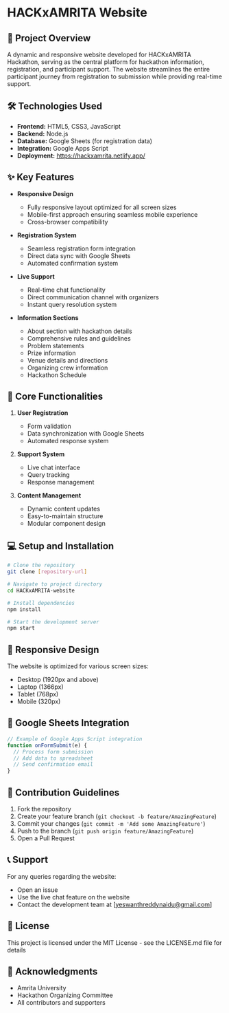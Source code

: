 # HACKxAMRITA Website

## 🚀 Project Overview
A dynamic and responsive website developed for HACKxAMRITA  Hackathon, serving as the central platform for hackathon information, registration, and participant support. The website streamlines the entire participant journey from registration to submission while providing real-time support.

## 🛠️ Technologies Used
- **Frontend:** HTML5, CSS3, JavaScript
- **Backend:** Node.js
- **Database:** Google Sheets (for registration data)
- **Integration:** Google Apps Script
- **Deployment:** https://hackxamrita.netlify.app/

## ✨ Key Features
- **Responsive Design**
  - Fully responsive layout optimized for all screen sizes
  - Mobile-first approach ensuring seamless mobile experience
  - Cross-browser compatibility

- **Registration System**
  - Seamless registration form integration
  - Direct data sync with Google Sheets
  - Automated confirmation system

- **Live Support**
  - Real-time chat functionality
  - Direct communication channel with organizers
  - Instant query resolution system

- **Information Sections**
  - About section with hackathon details
  - Comprehensive rules and guidelines
  - Problem statements
  - Prize information
  - Venue details and directions
  - Organizing crew information
  - Hackathon Schedule

## 🎯 Core Functionalities
1. **User Registration**
   - Form validation
   - Data synchronization with Google Sheets
   - Automated response system

2. **Support System**
   - Live chat interface
   - Query tracking
   - Response management

3. **Content Management**
   - Dynamic content updates
   - Easy-to-maintain structure
   - Modular component design

## 💻 Setup and Installation

```bash
# Clone the repository
git clone [repository-url]

# Navigate to project directory
cd HACKxAMRITA-website

# Install dependencies
npm install

# Start the development server
npm start
```

## 📱 Responsive Design
The website is optimized for various screen sizes:
- Desktop (1920px and above)
- Laptop (1366px)
- Tablet (768px)
- Mobile (320px)

## 🔄 Google Sheets Integration
```javascript
// Example of Google Apps Script integration
function onFormSubmit(e) {
  // Process form submission
  // Add data to spreadsheet
  // Send confirmation email
}
```

## 👥 Contribution Guidelines
1. Fork the repository
2. Create your feature branch (`git checkout -b feature/AmazingFeature`)
3. Commit your changes (`git commit -m 'Add some AmazingFeature'`)
4. Push to the branch (`git push origin feature/AmazingFeature`)
5. Open a Pull Request

## 📞 Support
For any queries regarding the website:
- Open an issue
- Use the live chat feature on the website
- Contact the development team at [yeswanthreddynaidu@gmail.com]

## 📄 License
This project is licensed under the MIT License - see the LICENSE.md file for details

## 🙏 Acknowledgments
- Amrita University
- Hackathon Organizing Committee
- All contributors and supporters
